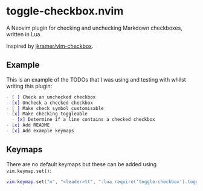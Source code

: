 # toggle-checkbox.nvim

A Neovim plugin for checking and unchecking Markdown checkboxes, written in Lua.

Inspired by [jkramer/vim-checkbox](https://github.com/jkramer/vim-checkbox).

## Example

This is an example of the TODOs that I was using and testing with whilst writing this plugin:

```markdown
- [ ] Check an unchecked checkbox
- [x] Uncheck a checked checkbox
- [ ] Make check symbol customisable
- [x] Make checking toggleable
  - [x] Determine if a line contains a checked checkbox
- [x] Add README
- [x] Add example keymaps
```

## Keymaps

There are no default keymaps but these can be added using `vim.keymap.set()`:

```lua
vim.keymap.set("n", "<leader>tt", ":lua require('toggle-checkbox').toggle()<CR>")
```
